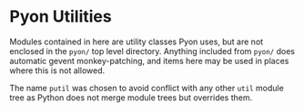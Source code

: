 Pyon Utilities
==============

Modules contained in here are utility classes Pyon uses, but are not enclosed
in the `pyon/` top level directory. Anything included from `pyon/` does 
automatic gevent monkey-patching, and items here may be used in places where 
this is not allowed.

The name `putil` was chosen to avoid conflict with any other `util` module 
tree as Python does not merge module trees but overrides them.

